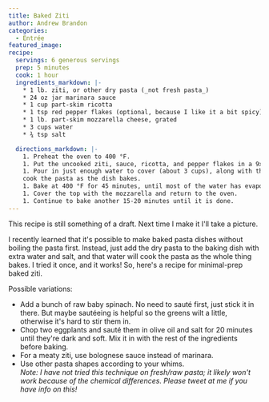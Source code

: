 ```yaml
---
title: Baked Ziti
author: Andrew Brandon
categories:
  - Entrée
featured_image:
recipe:
  servings: 6 generous servings
  prep: 5 minutes
  cook: 1 hour
  ingredients_markdown: |-
    * 1 lb. ziti, or other dry pasta (_not fresh pasta_)
    * 24 oz jar marinara sauce
    * 1 cup part-skim ricotta
    * 1 tsp red pepper flakes (optional, because I like it a bit spicy)
    * 1 lb. part-skim mozzarella cheese, grated
    * 3 cups water
    * ¾ tsp salt

  directions_markdown: |-
    1. Preheat the oven to 400 °F.
    1. Put the uncooked ziti, sauce, ricotta, and pepper flakes in a 9x13 baking pan. Mix thoroughly.
    1. Pour in just enough water to cover (about 3 cups), along with the ¾ tsp salt. This water will
    cook the pasta as the dish bakes.
    1. Bake at 400 °F for 45 minutes, until most of the water has evaporated.
    1. Cover the top with the mozzarella and return to the oven.
    1. Continue to bake another 15-20 minutes until it is done.
---
```


This recipe is still something of a draft. Next time I make it I'll take a picture.

I recently learned that it's possible to make baked pasta dishes without boiling the pasta first.
Instead, just add the dry pasta to the baking dish with extra water and salt, and that water will
cook the pasta as the whole thing bakes. I tried it once, and it works! So, here's a recipe for
minimal-prep baked ziti.

Possible variations:

- Add a bunch of raw baby spinach. No need to sauté first, just stick it in there. But maybe
  sautéeing is helpful so the greens wilt a little, otherwise it's hard to stir them in.
- Chop two eggplants and sauté them in olive oil and salt for 20 minutes until they're dark and soft.
  Mix it in with the rest of the ingredients before baking.
- For a meaty ziti, use bolognese sauce instead of marinara.
- Use other pasta shapes according to your whims.<br/>
  _Note: I have not tried this technique on
  fresh/raw pasta; it likely won't work because of the chemical differences. Please tweet at me if
  you have info on this!_
